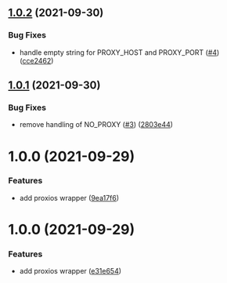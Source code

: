 ## [1.0.2](https://github.com/Safe-Security/praxios/compare/v1.0.1...v1.0.2) (2021-09-30)


### Bug Fixes

* handle empty string for PROXY_HOST and PROXY_PORT ([#4](https://github.com/Safe-Security/praxios/issues/4)) ([cce2462](https://github.com/Safe-Security/praxios/commit/cce2462cc9fa0478734411410948ea6c6d1a6477))

## [1.0.1](https://github.com/Safe-Security/praxios/compare/v1.0.0...v1.0.1) (2021-09-30)


### Bug Fixes

* remove handling of NO_PROXY ([#3](https://github.com/Safe-Security/praxios/issues/3)) ([2803e44](https://github.com/Safe-Security/praxios/commit/2803e44eb1bd2115688171f135765bfb4921f685))

# 1.0.0 (2021-09-29)


### Features

* add proxios wrapper ([9ea17f6](https://github.com/Safe-Security/praxios/commit/9ea17f6aef27555feb3645750c327bf7eb7a82a0))

# 1.0.0 (2021-09-29)


### Features

* add proxios wrapper ([e31e654](https://github.com/Safe-Security/praxios/commit/e31e65449242a2eda2c7f6e68d13d8d396ba0b69))
